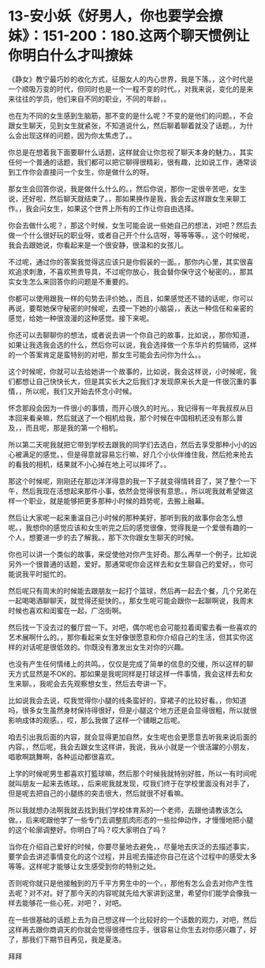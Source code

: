 # 13-安小妖《好男人，你也要学会撩妹》：151-200：180.这两个聊天惯例让你明白什么才叫撩妹

《静女》教宁最巧妙的收化方式，征服女人的内心世界，我是下落。，这个时代是一个顺吸万变的时代，但同时也是一个一程不变的时代。，对我来说，变化的是来来往往的学员，他们来自不同的职业，不同的年龄，。

也在为不同的女生感到生脑筋，那不变的是什么呢？不变的是他们的问题。，不会跟女生聊天，见到女生就紧张，不知道说什么，然后聊着聊着就没了话题。，为什么会出现这样的问题，因为你太焦虑了。。

你总是在想着我下面要聊什么话题，这样就会让你忽视了聊天本身的魅力。，其实任何一个普通的话题，我们都可以把它聊得很精彩，很有趣，比如说工作，通常谈到工作你会直接问一个女生，你是做什么的呀。

那女生会回答你说，我是做什么什么的。，然后你说，那你一定很辛苦吧，女生说，还好啦，然后聊天就结束了。，那如果换作是我，我会去这样跟女生来聊工作。，我会问女生，如果这个世界上所有的工作让你自由选择。

你会去做什么呢？，那这个时候，女生可能会说一些她自己的想法，对吧？然后去做一个什么很好玩的职业呀，或者自己开个什么店呀，等等等等。，这个时候呢，我会去跟她说，你看起来是一个很安静，很温和的女孩儿。

不过呢，通过你的答案我觉得这应该只是你假装的一面。，那你内心里，其实很喜欢追求刺激，不喜欢熊贵导具，不过呢你放心，我会替你保守这个秘密的。，那其实女生怎么来回答你的问题是不重要的。

你都可以使用跟我一样的句势去评价她。，而且，如果感觉还不错的话呢，你可以再说，要帮她保守秘密的时候呢，去摸一下她的小脑袋，，表达一种信任和亲密的感觉，给她一种很浪漫的这种感觉。接下来呢。

你还可以去聊聊你的想法，或者说去讲一个你自己的故事，比如说，，那你知道，如果让我选我会选的什么，然后你可以说，我会选择做一个东华片的剪辑师，这样的一个答案肯定是蛮特别的对吧，那女生可能会去问你为什么。。

这个时候呢，你就可以去给她讲一个故事的，比如说，我会这样说，小时候呢，我们都想让自己快快长大，但是其实长大之后我们才发现原来长大是一件很沉重的事情，，所以呢，我们又开始去怀念小时候。

怀念那段会因为一件很小的事情，而开心很久的时光。，我记得有一年我叔叔从日本回来看亲嘛，然后就送了一个相机给我，那个时候在中国相机还没有那么普及，，而且呢，那是我的第一个相机。

所以第二天呢我就把它带到学校去跟我的同学们去选白，然后去享受那种小小的凶心被满足的感觉。，但是得意就容易忘行嘛，好几个小伙伴维住我，然后抢来抢去的看我的相机，结果就不小心掉在地上可以摔坏了。。

那这个时候呢，刚刚还在那边洋洋得意的我一下子就变得情转音了，哭了整个一下午，然后我现在活想起来那件小事，依然会觉得很有意思。，所以呢我就希望做这样一个职业，就是能够把更多那种小时候的趋势呢，去搬上融幕。

然后让大家呢一起来重温自己小时候的那种美好，那听到我的故事你会怎么想呢。，我想你的感觉应该和女生听完之后的感觉很像，觉得我是一个爱很有趣的一个人，想要进一步的去了解我。，那下次你跟女生聊天的时候。

你也可以讲一个类似的故事，来促使他对你产生好奇。那么再举一个例子，比如说另外一个很普通的话题，爱好。那通常呢你会这样去和女生聊自己的爱好。，你可能说我平时挺忙的。

然后呢只有周末的时候能去跟朋友一起打个篮球，然后再一起去个餐，几个兄弟在一起喝喝酒聊聊天，就觉得还挺快的。，那女生呢可能会跟你一起聊啊说，我周末时候也喜欢和闺蜜在一起，广泡街啊。

然后找一下没去过的餐厅尝一下。对吧，偶尔呢也会可能拉着闺蜜去看一些喜欢的艺术展啊什么的。，那你看起来女生好像很愿意和你介绍自己的生活，但其实你这样的对话呢是很低效的。你既没有激发出女生对你的兴趣。

也没有产生任何情绪上的共鸣。，仅仅是完成了简单的信息的交缓，所以这样的聊天方式显然是不OK的。那如果是我呢同样是打球这样一件事情，我会这样去和女生来聊。，我呢会去先观察想女生，然后去夸讲一下。

比如说我会去说，哎我觉得你小腿的线条蛮好的，穿裙子的比较好看。，你知道吗，很多女生虽然身材保持得很好，但是小腿这个地方还是会显得很粗，所以就很影响成体的观感。，哎，那么我做了这样一个铺眼之后呢。

咱去引出我后面的内容，就会显得更加自然，女生呢也会更愿意去听我来说后面的内容。，然后呢，我会去跟女生这样讲，我说，我从小就是一个很活躍的小朋友，唱歌啊跳舞啊，各种运动都很喜欢。

上学的时候呢男生都喜欢打籃球嘛，然后那个时候我就特别好胜，所以一有时间呢就叫朋友一起来去练球。，后来呢我就发现，哎我们终于在学校里面没有对手了，但是呢去把自己的小腿练的突击很大，然后就很不好看嘛。

所以我就想办法啊我就去找到我们学校体育系的一个老师，去跟他请教该怎么做。，后来呢跟他学了一些专门去调整肌肉形态的一些拉伸动作，才慢慢地把小腿的这个轮廓调整好。你明白了吗？哎大家明白了吗？

当你在介绍自己爱好的时候，你要尽量地去避免，，尽量地去庆泛的去描述事实，要学会去讲述事情变化的这个过程，并且呢去描述你自己在这个过程中的感受太多等等。这样呢才能够让女生感受到你的特别之处。

否则呢你就只是他接触到的万千平方男生中的一个。，那他有怎么会去对你产生性去呢？对不对。好了那今天的内容呢就先给大家讲到这里，希望你们能学会像我一样去能够花一些心死，对吧？，对吧。

在一些很基础的话题上去为自己想这样一个比较好的一个话数的观力，对吧，然后这样再去跟你商调天的你就会觉得很德性应手，很容易让你生去对你感兴趣了，好了，那我们下期节目再见，我是夏洛。

拜拜